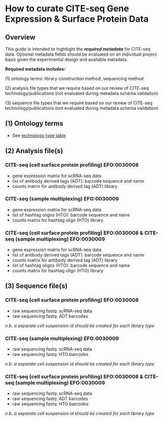 # How to curate CITE-seq Gene Expression & Surface Protein Data

## Overview

This guide is intended to hightlight the ***required metadata*** for CITE-seq data. Optional metadata fields should be evaluated on an individual
project basis given the experimental design and available metadata.

**Required metadata includes:**

(1) ontology terms: library construction method, sequencing method

(2) analysis file types that we require based on our review of CITE-seq technology/publications (not evaluated during metadata schema validation)

(3) sequence file types that we require based on our review of CITE-seq technology/publications (not evaluated during metadata schema validation)

## (1) Ontology terms

- See [technology type table](https://github.com/ebi-ait/hca-ebi-wrangler-central/blob/documentation_add_tech_type_table/technology_type_table.md)

## (2) Analysis file(s)

### CITE-seq (cell surface protein profiling) EFO:0030008 ###

- gene expression matrix for scRNA-seq data
- list of antibody derived tags (ADT): barcode sequence and name
- counts matrix for antibody derived tag (ADT) library

### CITE-seq (sample multiplexing) EFO:0030009 ###

- gene expression matrix for scRNA-seq data
- list of hashtag oligos (HTO): barcode sequence and name
- counts matrix for hashtag oligo (HTO) library

### CITE-seq (cell surface protein profiling) EFO:0030008 & CITE-seq (sample multiplexing) EFO:0030009 ###

- gene expression matrix for scRNA-seq data
- list of antibody derived tags (ADT): barcode sequence and name
- counts matrix for antibody derived tag (ADT) library
- list of hashtag oligos (HTO): barcode sequence and name
- counts matrix for hashtag oligo (HTO) library

## (3) Sequence file(s)

### CITE-seq (cell surface protein profiling) EFO:0030008 ###

- raw sequencing fastq: scRNA-seq data
- raw sequencing fastq: ADT barcodes

*n.b. a separate cell suspension id should be created for each library type*

### CITE-seq (sample multiplexing) EFO:0030009 ###

- raw sequencing fastq: scRNA-seq data
- raw sequencing fastq: HTO barcodes

*n.b. a separate cell suspension id should be created for each library type*

### CITE-seq (cell surface protein profiling) EFO:0030008 & CITE-seq (sample multiplexing) EFO:0030009 ###

- raw sequencing fastq: scRNA-seq data
- raw sequencing fastq: ADT barcodes
- raw sequencing fastq: HTO barcodes

*n.b. a separate cell suspension id should be created for each library type*
